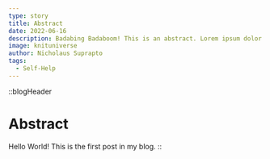 ```yaml
---
type: story
title: Abstract
date: 2022-06-16
description: Badabing Badaboom! This is an abstract. Lorem ipsum dolor sit amet, consectetur adipiscing elit.
image: knituniverse
author: Nicholaus Suprapto
tags: 
  - Self-Help
---
```


::blogHeader
# Abstract
Hello World! This is the first post in my blog.
::

